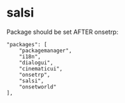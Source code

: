 # salsi
 
Package should be set AFTER onsetrp:

```
"packages": [
    "packagemanager",
    "i18n",
    "dialogui",
    "cinematicui",
    "onsetrp",
    "salsi",
    "onsetworld"
],
```